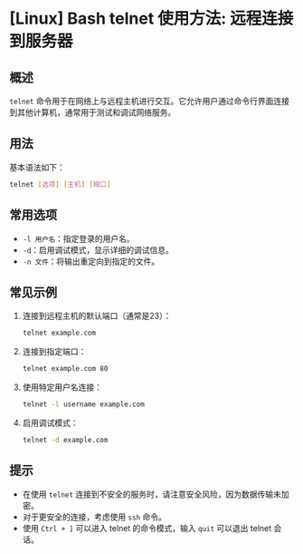# [Linux] Bash telnet 使用方法: 远程连接到服务器

## 概述
`telnet` 命令用于在网络上与远程主机进行交互。它允许用户通过命令行界面连接到其他计算机，通常用于测试和调试网络服务。

## 用法
基本语法如下：
```bash
telnet [选项] [主机] [端口]
```

## 常用选项
- `-l 用户名`：指定登录的用户名。
- `-d`：启用调试模式，显示详细的调试信息。
- `-n 文件`：将输出重定向到指定的文件。

## 常见示例
1. 连接到远程主机的默认端口（通常是23）：
   ```bash
   telnet example.com
   ```

2. 连接到指定端口：
   ```bash
   telnet example.com 80
   ```

3. 使用特定用户名连接：
   ```bash
   telnet -l username example.com
   ```

4. 启用调试模式：
   ```bash
   telnet -d example.com
   ```

## 提示
- 在使用 `telnet` 连接到不安全的服务时，请注意安全风险，因为数据传输未加密。
- 对于更安全的连接，考虑使用 `ssh` 命令。
- 使用 `Ctrl + ]` 可以进入 telnet 的命令模式，输入 `quit` 可以退出 telnet 会话。